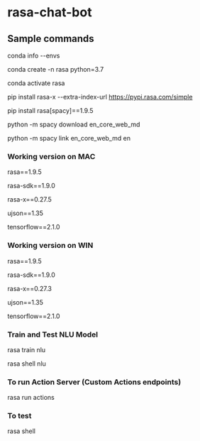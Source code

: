 # rasa-chat-bot

## Sample commands 
conda info --envs

conda create -n rasa python=3.7

conda activate rasa

pip install rasa-x --extra-index-url https://pypi.rasa.com/simple

pip install rasa[spacy]==1.9.5

python -m spacy download en_core_web_md

python -m spacy link en_core_web_md en

### Working version on MAC
rasa==1.9.5

rasa-sdk==1.9.0

rasa-x==0.27.5

ujson==1.35

tensorflow==2.1.0

### Working version on WIN
rasa==1.9.5

rasa-sdk==1.9.0

rasa-x==0.27.3

ujson==1.35

tensorflow==2.1.0

### Train and Test NLU Model
rasa train nlu

rasa shell nlu

### To run Action Server (Custom Actions endpoints)
rasa run actions

### To test
rasa shell
